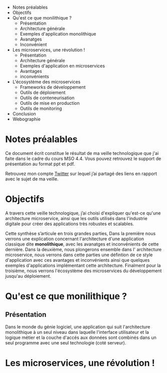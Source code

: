 * Notes préalables
* Objectifs
* Qu'est ce que monilithique ?
  * Présentation
  * Architecture générale
  * Exemples d'application monolithique
  * Avanatges
  * Inconvénient
* Les microservices, une révolution !
  * Présentation
  * Architecture générale
  * Exemples d'application en microservices
  * Avantages 
  * inconvénients
* L'écosystème des microservices
  * Frameworks de développement
  * Outils de déploiement
  * Outils de conteneurisation 
  * Outils de mise en production
  * Outils de monitoring
* Conclusion
* Webographie

# Notes préalables
Ce document écrit constitue le résultat de ma veille technologique que j'ai faite dans le cadre du cours MSO 4.4.
Vous pouvez retrouvez le support de présentation au format ppt et pdf.

Retrouvez mon compte [Twitter](https://twitter.com/oualidbouh) sur lequel j’ai partagé des liens en rapport avec le sujet de ma veille.
# Objectifs
A travers cette veille technologique, j’ai choisi d'expliquer qu'est-ce qu'une architecture microservice, ainsi que les outils utilisés dans l'industrie digitale pour créer des applications très robustes et scalables.

Cette synthèse s’articule en trois grandes parties, Dans la première nous verrons une explication concernant l'architecture d'une application classique dite **monolithique**, avec les avanatges et inconvénients de cette dernière.
Dans la deuxième, nous plongerons ensemble dans l' architecture microservice, nous verrons dans cette parties une défintion de ce style d'application avec ces avantages et inconvénients ainsi que quelques exemples d'applications implémentant cette architecture.
Finalment pour la troisième, nous verrons l'écosystème des microservices du développement jusqu'au déploiement.

# Qu'est ce que monilithique ?
## Présentation
Dans le monde du génie logiciel, une application qui suit l'architecture monolithique à un seul niveau dans laquelle l'interface utilisateur et la logique métier et la couche d'accés aux données sont combinés dans un seul programme avec une seul technologie (coté serveur).

# Les microservices, une révolution !
